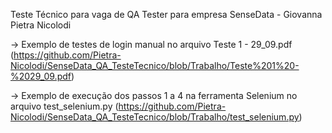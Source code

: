 Teste Técnico para vaga de QA Tester para empresa SenseData - Giovanna Pietra Nicolodi

-> Exemplo de testes de login manual no arquivo Teste 1 - 29_09.pdf (https://github.com/Pietra-Nicolodi/SenseData_QA_TesteTecnico/blob/Trabalho/Teste%201%20-%2029_09.pdf)

-> Exemplo de execução dos passos 1 a 4 na ferramenta Selenium no arquivo test_selenium.py (https://github.com/Pietra-Nicolodi/SenseData_QA_TesteTecnico/blob/Trabalho/test_selenium.py)
